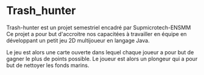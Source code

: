 # Trash_hunter

  Trash-hunter est un projet semestriel encadré par Supmicrotech-ENSMM
  Ce projet a pour but d'accroitre nos capacitées à travailler en équipe en développant un petit jeu 2D multijoueur en langage Java.

  Le jeu est alors une carte ouverte dans lequel chaque joueur a pour but de gagner le plus de points possible.
  Le joueur est alors un plongeur qui a pour but de nettoyer les fonds marins.
  
